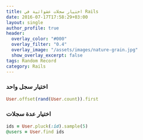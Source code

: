 ```yaml
---
title: اختيار سجلات عشوائية في Rails
date: 2016-07-17T17:58:29+03:00
layout: single
author_profile: true
header:
  overlay_color: "#000"
  overlay_filter: "0.4"
  overlay_image: "/assets/images/nature-grain.jpg"
  show_overlay_excerpt: false
tags: Random Record
category: Rails
---
```


### اختيار سجل واحد

~~~ruby
User.offset(rand(User.count)).first
~~~

### اختيار عدة سجلات 

~~~ruby
ids = User.pluck(:id).sample(5)
@users = User.find ids
~~~

